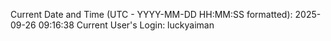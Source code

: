 Current Date and Time (UTC - YYYY-MM-DD HH:MM:SS formatted): 2025-09-26 09:16:38
Current User's Login: luckyaiman
